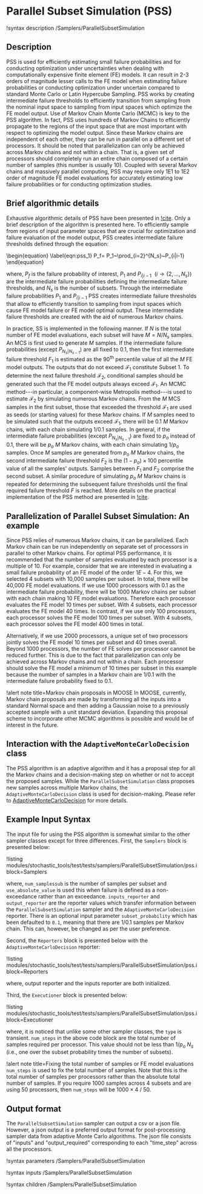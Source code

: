 # Parallel Subset Simulation (PSS)

!syntax description /Samplers/ParallelSubsetSimulation

## Description

PSS is used for efficiently estimating small failure probabilities and for conducting
optimization under uncertainties when dealing with computationally expensive finite element (FE) models.
It can result in 2-3 orders of magnitude lesser calls to the FE model when estimating
failure probabilities or conducting optimization under uncertain compared to standard
Monte Carlo or Latin Hypercube Sampling. PSS works by creating intermediate failure
thresholds to efficiently transition from sampling from the nominal input space to sampling
from input spaces which optimize the FE model output. Use of Markov Chain Monte Carlo (MCMC)
is key to the PSS algorithm. In fact, PSS uses hundreds of Markov Chains to efficiently
propagate to the regions of the input space that are most important with respect
to optimizing the model output. Since these Markov chains are independent of each other,
they can be run in parallel on a different set of processors. It should be noted that
parallelization can only be achieved across Markov chains and not within a chain.
That is, a given set of processors should completely run an entire chain composed
of a certain number of samples (this number is usually 10). Coupled with several
Markov chains and massively parallel computing, PSS may require only 1E1 to 1E2
order of magnitude FE model evaluations for accurately estimating low failure probabilities or
for conducting optimization studies.

## Brief algorithmic details

Exhaustive algorithmic details of PSS have been presented in [!cite](au2001pss). Only
a brief description of the algorithm is presented here. To efficiently sample from
regions of input parameter spaces that are crucial for optimization and failure
evaluation of the model output, PSS creates intermediate failure thresholds defined
through the equation:

\begin{equation}
\label{eqn:pss_1}
P_f= P_1~\prod_{i=2}^{N_s}~P_{i|i-1}
\end{equation}

where, $P_f$ is the failure probability of interest, $P_1$ and $P_{i|i-1}~~(i \to \{2,\dots,N_s\})$
are the intermediate failure probabilities defining the intermediate failure thresholds, and
$N_s$ is the number of subsets. Through the intermediate failure probabilities $P_1$ and $P_{i|i-1}$
PSS creates intermediate failure thresholds that allow to efficiently transition to sampling
from input spaces which cause FE model failure or FE model optimal output. These
intermediate failure thresholds are created with the aid of numerous Markov chains.

In practice, SS is implemented in the following manner. If $N$ is the total number
of FE model evaluations, each subset will have $M=N/N_s$ samples. An MCS is first used to generate $M$ samples.
If the intermediate failure probabilities (except $P_{N_s|N_{s-1}}$)
are all fixed to 0.1, then the first intermediate failure threshold ${F}_1$
is estimated as the $90^{\textrm{th}}$ percentile value of all the $M$ FE model outputs.
The outputs that do not exceed $\mathcal{F}_1$ constitute Subset 1. To determine
the next failure threshold $\mathcal{F}_2$, conditional samples should be generated
such that the FE model outputs always exceed $\mathcal{F}_1$. An MCMC method---in particular,
a component-wise Metropolis method---is used to estimate $\mathcal{F}_2$ by simulating
numerous Markov chains. From the $M$ MCS samples in the first subset, those that exceeded
the threshold $\mathcal{F}_1$ are used as seeds (or starting values) for these Markov chains.
If $M$ samples need to be simulated such that the outputs exceed $\mathcal{F}_1$,
there will be $0.1~M$ Markov chains, with each chain simulating $1/0.1$ samples.
In general, if the intermediate failure probabilities (except $P_{N_s|N_{s-1}}$) are
fixed to $p_o$ instead of 0.1, there will be $p_o~M$ Markov chains, with each chain
simulating $1/p_o$ samples. Once $M$ samples are generated from $p_o~M$
 Markov chains, the second intermediate failure threshold ${F}_2$ is the $(1-p_o) \times 100$
 percentile value of all the samples' outputs. Samples between ${F}_1$ and ${F}_2$ comprise the second subset.
 A similar procedure of simulating $p_o~M$ Markov chains is repeated for determining
 the subsequent failure thresholds until the final required failure threshold $F$ is reached.
 More details on the practical implementation of the PSS method are presented in [!cite](li2016pss).

## Parallelization of Parallel Subset Simulation: An example

Since PSS relies of numerous Markov chains, it can be parallelized. Each Markov chain
can be run independently on separate set of processors in parallel to other Markov chains.
For optimal PSS performance, it is recommended that the number of samples evaluated
by each processor is a multiple of 10. For example, consider that we are interested
in evaluating a small failure probability of an FE model of the order $1E-4$. For this,
we selected 4 subsets with 10,000 samples per subset. In total, there will be 40,000
FE model evaluations. If we use 1000 processors with $0.1$ as the intermediate failure
probability, there will be 1000 Markov chains per subset with each chain making 10 FE
model evaluations. Therefore each processor evaluates the FE model 10 times per subset.
With 4 subsets, each processor evaluates the FE model 40 times. In contrast, if we use
only 100 processors, each processor solves the FE model 100 times per subset.
With 4 subsets, each processor solves the FE model 400 times in total.   

Alternatively, if we use 2000 processors, a unique set of two processors jointly
solves the FE model 10 times per subset and 40 times overall. Beyond 1000 processors,
the number of FE solves per processor cannot be reduced further. This is due to
the fact that parallelization can only be achieved across Markov chains and not within
a chain. Each processor should solve the FE model a minimum of 10 times per subset in this
example because the number of samples in a Markov chain are $1/0.1$ with the intermediate
failure probability fixed to 0.1.

!alert note title=Markov chain proposals in MOOSE
In MOOSE, currently, Markov chain proposals are made by transforming all the inputs
  into a standard Normal space and then adding a Gaussian noise to a previously
  accepted sample with a unit standard deviation. Expanding this proposal scheme to
  incorporate other MCMC algorithms is possible and would be of interest in the future.

## Interaction with the `AdaptiveMonteCarloDecision` class

The PSS algorithm is an adaptive algorithm and it has a proposal step for all the
Markov chains and a decision-making step on whether or not to accept the proposed samples.
While the `ParallelSubsetSimulation` class proposes new samples across multiple Markov
chains, the `AdaptiveMonteCarloDecision` class
is used for decision-making. Please refer to [AdaptiveMonteCarloDecision](AdaptiveMonteCarloDecision.md)
for more details.

## Example Input Syntax

The input file for using the PSS algorithm is somewhat similar to the other sampler
 classes except for three differences. First, the `Samplers` block is presented below:

!listing modules/stochastic_tools/test/tests/samplers/ParallelSubsetSimulation/pss.i block=Samplers

where, `num_samplessub` is the number of samples per subset and `use_absolute_value`
is used this when failure is defined as a non-exceedance rather than an exceedance.
`inputs_reporter` and `output_reporter` are the reporter values which transfer
information between the `ParallelSubsetSimulation` sampler and the `AdaptiveMonteCarloDecision` reporter.
There is an optional input parameter `subset_probability` which has been defaulted to
`0.1`, meaning that there are $1/0.1$ samples per Markov chain. This can, however, be
changed as per the user preference.

Second, the `Reporters` block is presented below with the `AdaptiveMonteCarloDecision` reporter:

!listing modules/stochastic_tools/test/tests/samplers/ParallelSubsetSimulation/pss.i block=Reporters

where, output reporter and the inputs reporter are both initialized.

Third, the `Executioner` block is presented below:

!listing modules/stochastic_tools/test/tests/samplers/ParallelSubsetSimulation/pss.i block=Executioner

where, it is noticed that unlike some other sampler classes, the `type` is transient.
 `num_steps` in the above code block are the total number of samples required per processor.
This value should not be less than $1/p_o~N_s$ (i.e., one over the subset probability
times the number of subsets).

!alert note title=Fixing the total number of samples or FE model evaluations
`num_steps` is used to fix the total number of samples. Note that this is the total
  number of samples per processors rather than the absolute total number of samples.
  If you require 1000 samples across 4 subsets and are using 50 processors, then
  `num_steps` will be $1000 \times 4~/~50$.


## Output format

The `ParallelSubsetSimulation` sampler can output a csv or a json file. However, a json output is a preferred output format
for post-processing sampler data from adaptive Monte Carlo algorithms. The json file
consists of "inputs" and "output_required" corresponding to each "time_step" across
all the processors.

!syntax parameters /Samplers/ParallelSubsetSimulation

!syntax inputs /Samplers/ParallelSubsetSimulation

!syntax children /Samplers/ParallelSubsetSimulation
